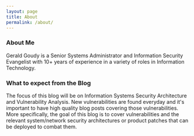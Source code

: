 ```yaml
---
layout: page
title: About
permalink: /about/
---
```

### About Me

Gerald Goudy is a Senior Systems Administrator and Information Security Evangelist with 10+ years of experience in a variety of roles in Information Technology.

### What to expect from the Blog

The focus of this blog will be on Information Systems Security Architecture and Vulnerability Analysis. New vulnerabilities are found everyday and it's important to have high quality blog posts covering those vulnerabilities. More specifically, the goal of this blog is to cover vulnerabilities and the relevant system/network security architectures or product patches that can be deployed to combat them.

